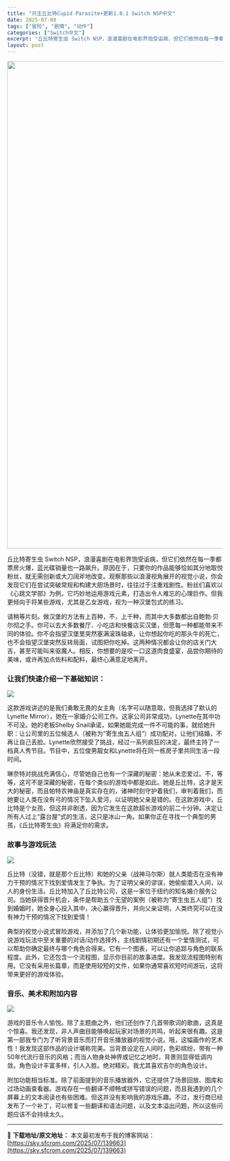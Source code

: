 ```yaml
---
title: "共生丘比特Cupid Parasite+更新1.0.1 Switch NSP中文"
date: 2025-07-08
tags: ["冒险", "剧情", "动作"]
categories: ["Switch中文"]
excerpt: "丘比特寄生虫 Switch NSP，浪漫喜剧在电影界饱受诟病，但它们依然在每一季都票房火爆，蓝光碟销量也一路飙升。原因在于，只要你的作品能够恰如其分地取悦粉丝，就无需创新或大刀阔斧地改变。观察那些以浪漫视角展开的视觉小说，你会发现它们在尝试突破常规和构建大胆场景时，往往过于注重戏剧性。粉丝们喜欢以《&hellip;"
layout: post
---
```


<img class="aligncenter size-full wp-image-139664" src="https://sky.sfcrom.com/wp-content/uploads/2025/07/2025070814111692.webp" alt="" width="702" height="1138" />

丘比特寄生虫 Switch NSP，浪漫喜剧在电影界饱受诟病，但它们依然在每一季都票房火爆，蓝光碟销量也一路飙升。原因在于，只要你的作品能够恰如其分地取悦粉丝，就无需创新或大刀阔斧地改变。观察那些以浪漫视角展开的视觉小说，你会发现它们在尝试突破常规和构建大胆场景时，往往过于注重戏剧性。粉丝们喜欢以《心跳文学部》为例，它巧妙地运用游戏元素，打造出令人难忘的心理巨作。但我更倾向于将某些游戏，尤其是乙女游戏，视为一种汉堡包式的练习。

请稍等片刻。做汉堡的方法有上百种，不，上千种，而其中大多数都出自鲍勃·贝尔彻之手。你可以去大多数餐厅、小吃店和快餐店买汉堡，但愿每一种都能带来不同的体验。你不会指望汉堡里突然塞满滚珠轴承，让你想起你吃的那头牛的死亡，也不会指望汉堡突然反转局面，试图把你吃掉。这两种情况都会让你的店关门大吉，甚至可能叫来驱魔人。相反，你想要的是咬一口这道肉食盛宴，品尝你期待的美味，或许再加点佐料和配料，最终心满意足地离开。
<h3>让我们快速介绍一下基础知识：</h3>
<img src="https://img-eshop.cdn.nintendo.net/i/a69bef80e141dde95312edef54f8a9641cc5ddad232bb23deb23a078bcb7cc3a.jpg?w=1000" />

这款游戏讲述的是我们勇敢无畏的女主角（名字可以随意取，但我选择了默认的Lynette Mirror），她在一家婚介公司工作。这家公司非常成功，Lynette在其中功不可没。她的老板Shelby Snail承诺，如果她能完成一件不可能的事，就给她升职：让公司里的五位候选人（被称为“寄生虫五人组”）成功配对，让他们结婚，不再让自己丢脸。Lynette欣然接受了挑战，经过一系列疯狂的决定，最终主持了一档真人秀节目。节目中，五位俊男靓女和Lynette将在同一栋房子里共同生活一段时间。

琳奈特对挑战充满信心，尽管她自己也有一个深藏的秘密：她从未恋爱过。不，等等，这可不是深藏的秘密，在每个类似的游戏中都是如此。她是丘比特，这才是天大的秘密，而且帕特农神庙是真实存在的，诸神时刻守护着我们，审判着我们，而她要让人类在没有弓的情况下坠入爱河，以证明她父亲是错的。在这款游戏中，丘比特是个女孩，但这并非剧透，因为它发生在这款超长游戏的前二十分钟。决定让所有人过上“露台屋”式的生活，这只是冰山一角。如果你正在寻找一个典型的男孩，《丘比特寄生虫》将满足你的需求。
<h3>故事与游戏玩法</h3>
<img src="https://img-eshop.cdn.nintendo.net/i/29664c3028fcde7ee7cacdd7cab4e483d0ad6f4c28a1d25c4bdf297454d7625c.jpg?w=1000" />

丘比特（没错，就是那个丘比特）和她的父亲（战神马尔斯）就人类能否在没有神力干预的情况下找到爱情发生了争执。为了证明父亲的谬误，她偷偷潜入人间，以人的身份生活。丘比特加入了丘比特公司，这是一家位于纽约的知名婚介服务公司。当她获得晋升机会，条件是帮助五个无望的案例（被称为“寄生虫五人组”）找到婚姻时，她全身心投入其中，决心赢得晋升，并向父亲证明，人类终究可以在没有神力干预的情况下找到爱情！

典型的视觉小说式冒险游戏，并添加了几个新功能，让体验更加愉悦。除了视觉小说游戏玩法中至关重要的对话/动作选择外，主线剧情初期还有一个爱情测试，可以帮助你确定最终与哪个角色合得来。它有一个图表，可以让你追踪与角色的联系程度。此外，它还包含一个流程图，显示你目前的故事进度。我发现流程图特别有用。它没有采用长篇章，而是使用较短的文件，如果你通常喜欢短时间游玩，这将带来更好的游戏体验。
<h3>音乐、美术和附加内容</h3>
<img src="https://img-eshop.cdn.nintendo.net/i/86e1912b537d6b05a63b4e0cbe9b04d45ca3bdd7671ac5cc19703487e09b8b9a.jpg?w=1000" />

游戏的音乐令人愉悦。除了主题曲之外，他们还创作了几首带歌词的歌曲，这真是个惊喜。我还发现，非人声曲目能够唤起玩家对场景的共鸣，听起来很有趣。这是第一部我专门为了听背景音乐而打开音乐播放器的视觉小说。哦，这幅画作的艺术性！我发现这部作品的设计堪称完美。当背景设定在人间时，色彩缤纷，带有一种50年代流行音乐的风格；而当人物身处神界或记忆之地时，背景则显得低调内敛。角色设计丰富多样，引人入胜。绝对精彩。我尤其喜欢吉尔的角色设计。

附加功能相当标准。除了前面提到的音乐播放器外，它还提供了场景回放、图库和过场动画查看器。游戏存在一些翻译不顺畅或拼写错误的问题，而且我遇到的几个屏幕上的文本阅读也有些困难。但这并没有影响我的游戏乐趣。不过，发行商已经发布了一个补丁，可以修复一些翻译和语法问题，以及文本溢出问题，所以这些问题应该不会持续太久。

---
📖 **下载地址/原文地址：** 本文最初发布于我的博客网站：[https://sky.sfcrom.com/2025/07/139663](https://sky.sfcrom.com/2025/07/139663)
